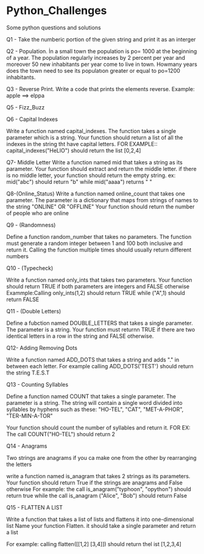 # Python_Challenges

Some python questions and solutions 

Q1 - Take the numberic portion of the given string and print it as an interger

Q2 - Population. İn a small town the population is po= 1000 at the beginning of a year.
The population regularly increases by 2 percent per year and moreover 50 new inhabitants per year come to live in town.
Howmany years does the town need to see its populatıon greater or equal to po=1200 inhabitants.

Q3 - Reverse Print. Write a code that prints the elements reverse. Example: apple ==> elppa

Q5 - Fizz_Buzz

Q6 - Capital Indexes

Write a function named capital_indexes. The function takes a single parameter which is a string.
Your function should return a list of all the indexes in the string tht have capital letters.
FOR EXAMPLE:: capital_indexes("HeLlO") should return the list [0,2,4]

Q7- Middle Letter
Write a function named mid that takes a string as its parameter. Your function should extract and return the middle letter.
if there is no middle letter, your function should return the empty string.
ex: mid("abc") should return "b" while mid("aaaa") returns " " 

Q8-(Online_Status)  Write a function named online_count that takes one parameter.
The parameter is a dictionary that maps from strings of names to the string "ONLINE" OR "OFFLINE" 
Your function should return the number of people who are online 

Q9 - (Randomness)

Define a function random_number that takes no parameters. The function must generate a random integer between 1 and 100
both inclusive and return it.
Calling the function multiple times should usually return different numbers

Q10 - (Typecheck)

Write a function named only_ints that takes two parameters. Your function should return TRUE if both parameters are integers and FALSE otherwise 
Exammple:Calling only_ints(1,2) should return TRUE while ("A",1) should return FALSE

Q11 - (Double Letters)

Define a fubction named DOUBLE_LETTERS that takes a single parameter. The parameter is a string. Your function must returnn TRUE if there are two identical letters in a row in the string and FALSE otherwise.

Q12- Adding Removing Dots

Write a function named ADD_DOTS that takes a string and adds "." in between each letter.
For example calling ADD_DOTS('TEST') should return the string T.E.S.T

Q13 - Counting Syllables

Define a function named COUNT that takes a single parameter. The parameter is a string. The string will contain a single word divided into syllables by hyphens such as these: "HO-TEL", "CAT", "MET-A-PHOR", "TER-MIN-A-TOR"

Your function should count the number of syllables and return it.
FOR EX: The call COUNT("HO-TEL") should return 2 

Q14 - Anagrams

Two strings are anagrams if you ca make one from the other by rearranging the letters 

write a function named is_anagram that takes 2 strings as its parameters. Your function should return True if the strings are anagrams and False otherwise
For example: the call is_anagram("typhoon", "opython") should return true while the call is_anagram ("Alice", "Bob") should return False

Q15 - FLATTEN A LIST

Write a function that takes a list of lists and flattens it into one-dimensional list
Name your function Flatten. it should take a single parameter and return a list

For example: calling flatten([[1,2] [3,4]]) should return thel ist [1,2,3,4]

